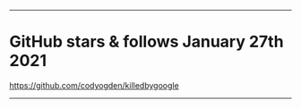 
***

# GitHub stars & follows January 27th 2021

https://github.com/codyogden/killedbygoogle

***

